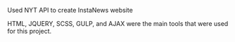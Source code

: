 Used NYT API to create InstaNews website

HTML, JQUERY, SCSS, GULP, and AJAX were the main tools that were used for this project.